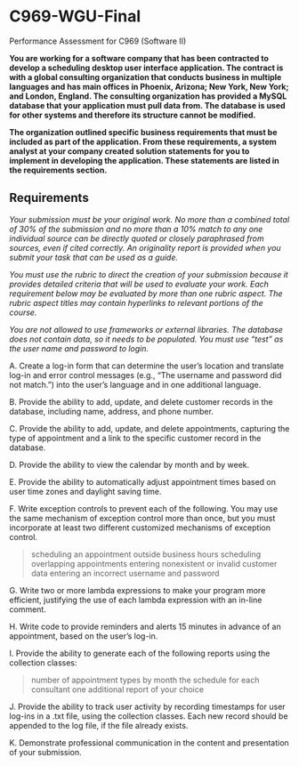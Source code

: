 # C969-WGU-Final
Performance Assessment for C969 (Software II)


__You are working for a software company that has been contracted to develop a scheduling desktop user interface application. The contract is with a global consulting organization that conducts business in multiple languages and has main offices in Phoenix, Arizona; New York, New York; and London, England. The consulting organization has provided a MySQL database that your application must pull data from. The database is used for other systems and therefore its structure cannot be modified.__

__The organization outlined specific business requirements that must be included as part of the application. From these requirements, a system analyst at your company created solution statements for you to implement in developing the application. These statements are listed in the requirements section.__


## Requirements

_Your submission must be your original work. No more than a combined total of 30% of the submission and no more than a 10% match to any one individual source can be directly quoted or closely paraphrased from sources, even if cited correctly. An originality report is provided when you submit your task that can be used as a guide._

_You must use the rubric to direct the creation of your submission because it provides detailed criteria that will be used to evaluate your work. Each requirement below may be evaluated by more than one rubric aspect. The rubric aspect titles may contain hyperlinks to relevant portions of the course._

_You are not allowed to use frameworks or external libraries. The database does not contain data, so it needs to be populated. You must use “test” as the user name and password to login._

A.  Create a log-in form that can determine the user’s location and translate log-in and error control messages (e.g., “The username and password did not match.”) into the user’s language and in one additional language.

B.  Provide the ability to add, update, and delete customer records in the database, including name, address, and phone number.

C.  Provide the ability to add, update, and delete appointments, capturing the type of appointment and a link to the specific customer record in the database.

D.  Provide the ability to view the calendar by month and by week.

E.  Provide the ability to automatically adjust appointment times based on user time zones and daylight saving time.

F.  Write exception controls to prevent each of the following. You may use the same mechanism of exception control more than once, but you must incorporate at least  two different customized mechanisms of exception control.
>scheduling an appointment outside business hours
>scheduling overlapping appointments
>entering nonexistent or invalid customer data
>entering an incorrect username and password

G.  Write two or more lambda expressions to make your program more efficient, justifying the use of each lambda expression with an in-line comment.

H.  Write code to provide reminders and alerts 15 minutes in advance of an appointment, based on the user’s log-in.

I.    Provide the ability to generate each  of the following reports using the collection classes:
>number of appointment types by month
>the schedule for each  consultant
>one additional report of your choice

J.  Provide the ability to track user activity by recording timestamps for user log-ins in a .txt file, using the collection classes. Each new record should be appended to the log file, if the file already exists.

K.  Demonstrate professional communication in the content and presentation of your submission.
